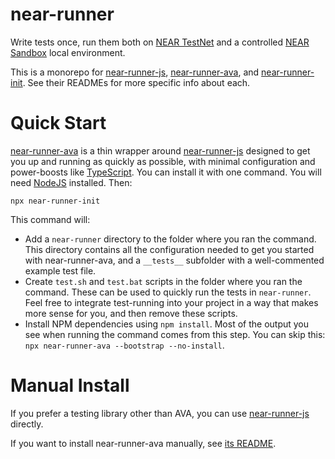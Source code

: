 near-runner
===========

Write tests once, run them both on [NEAR TestNet](https://docs.near.org/docs/concepts/networks) and a controlled [NEAR Sandbox](https://github.com/near/sandbox) local environment.

This is a monorepo for [near-runner-js], [near-runner-ava], and [near-runner-init]. See their READMEs for more specific info about each.

  [near-runner-js]: ./packages/js
  [near-runner-ava]: ./packages/ava
  [near-runner-init]: ./packages/init


Quick Start
===========

[near-runner-ava] is a thin wrapper around [near-runner-js] designed to get you up and running as quickly as possible, with minimal configuration and power-boosts like [TypeScript](https://www.typescriptlang.org/). You can install it with one command. You will need [NodeJS](https://nodejs.dev/) installed. Then:

    npx near-runner-init

This command will:

* Add a `near-runner` directory to the folder where you ran the command. This directory contains all the configuration needed to get you started with near-runner-ava, and a `__tests__` subfolder with a well-commented example test file.
* Create `test.sh` and `test.bat` scripts in the folder where you ran the command. These can be used to quickly run the tests in `near-runner`. Feel free to integrate test-running into your project in a way that makes more sense for you, and then remove these scripts.
* Install NPM dependencies using `npm install`. Most of the output you see when running the command comes from this step. You can skip this: `npx near-runner-ava --bootstrap --no-install`.


Manual Install
==============

If you prefer a testing library other than AVA, you can use [near-runner-js] directly.

If you want to install near-runner-ava manually, see [its README][near-runner-ava].